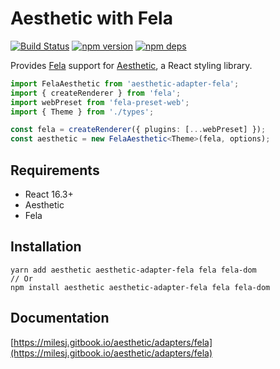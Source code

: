 # Aesthetic with Fela

[![Build Status](https://travis-ci.org/milesj/aesthetic.svg?branch=master)](https://travis-ci.org/milesj/aesthetic)
[![npm version](https://badge.fury.io/js/aesthetic-adapter-fela.svg)](https://www.npmjs.com/package/aesthetic-adapter-fela)
[![npm deps](https://david-dm.org/milesj/aesthetic.svg?path=packages/adapter-fela)](https://www.npmjs.com/package/aesthetic-adapter-fela)

Provides [Fela](https://github.com/rofrischmann/fela) support for
[Aesthetic](https://github.com/milesj/aesthetic), a React styling library.

```ts
import FelaAesthetic from 'aesthetic-adapter-fela';
import { createRenderer } from 'fela';
import webPreset from 'fela-preset-web';
import { Theme } from './types';

const fela = createRenderer({ plugins: [...webPreset] });
const aesthetic = new FelaAesthetic<Theme>(fela, options);
```

## Requirements

- React 16.3+
- Aesthetic
- Fela

## Installation

```
yarn add aesthetic aesthetic-adapter-fela fela fela-dom
// Or
npm install aesthetic aesthetic-adapter-fela fela fela-dom
```

## Documentation

[https://milesj.gitbook.io/aesthetic/adapters/fela](https://milesj.gitbook.io/aesthetic/adapters/fela)
